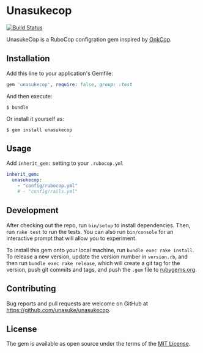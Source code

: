 # Unasukecop
[![Build Status](https://travis-ci.org/unasuke/unasukecop.svg?branch=master)](https://travis-ci.org/unasuke/unasukecop)

UnasukeCop is a RuboCop configration gem inspired by [OnkCop](https://github.com/onk/onkcop).


## Installation

Add this line to your application's Gemfile:

```ruby
gem 'unasukecop', require: false, group: :test
```

And then execute:

    $ bundle

Or install it yourself as:

    $ gem install unasukecop

## Usage

Add `inherit_gem:` setting to your `.rubocop.yml`

```yaml
inherit_gem:
  unasukecop:
    - "config/rubocop.yml"
    # - "config/rails.yml"
```

## Development

After checking out the repo, run `bin/setup` to install dependencies. Then, run `rake test` to run the tests. You can also run `bin/console` for an interactive prompt that will allow you to experiment.

To install this gem onto your local machine, run `bundle exec rake install`. To release a new version, update the version number in `version.rb`, and then run `bundle exec rake release`, which will create a git tag for the version, push git commits and tags, and push the `.gem` file to [rubygems.org](https://rubygems.org).

## Contributing

Bug reports and pull requests are welcome on GitHub at https://github.com/unasuke/unasukecop.


## License

The gem is available as open source under the terms of the [MIT License](http://opensource.org/licenses/MIT).

